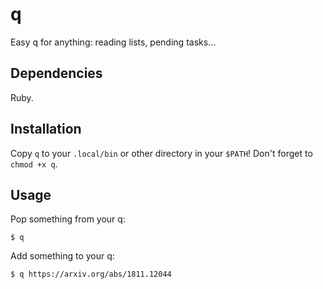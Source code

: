 # q
Easy q for anything: reading lists, pending tasks...

## Dependencies

Ruby.

## Installation

Copy `q` to your `.local/bin` or other directory in your `$PATH`! Don't forget to `chmod +x q`.

## Usage

Pop something from your q:

```
$ q
```

Add something to your q:

```
$ q https://arxiv.org/abs/1811.12044
```
